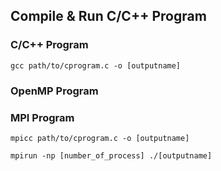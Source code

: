 ## Compile & Run C/C++ Program

### C/C++ Program
```
gcc path/to/cprogram.c -o [outputname]
```

### OpenMP Program



### MPI Program
```
mpicc path/to/cprogram.c -o [outputname]
```

```
mpirun -np [number_of_process] ./[outputname]
```